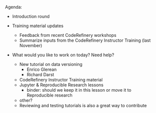 Agenda:

- Introduction round
- Training material updates
    - Feedback from recent CodeRefinery workshops
    - Summarize inputs from the CodeRefinery Instructor Training (last November)

- What would you like to work on today? Need help?
    - New tutorial on data versioning 
        - Enrico Glerean
        - Richard Darst
    - CodeRefinery Instructor Training material
    - Jupyter & Reproducible Research lessons
        - binder: should we keep it in this lesson or move it to Reproducible research
    - other?
    - Reviewing and testing tutorials is also a great way to contribute



